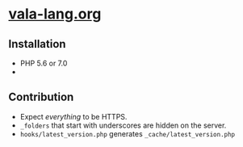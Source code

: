 # [vala-lang.org](https://vala-lang.org/)

## Installation
- PHP 5.6 or 7.0
- 
## Contribution
- Expect _everything_ to be HTTPS.
- `_folders` that start with underscores are hidden on the server.
- `hooks/latest_version.php` generates `_cache/latest_version.php`
